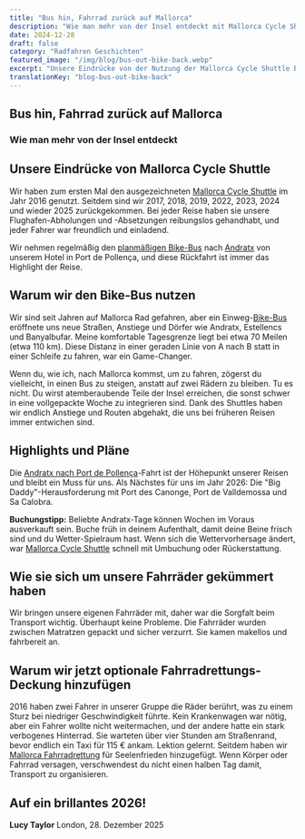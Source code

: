 ```yaml
---
title: "Bus hin, Fahrrad zurück auf Mallorca"
description: "Wie man mehr von der Insel entdeckt mit Mallorca Cycle Shuttle - unsere Erfahrungen mit dem Bike-Bus-Service von 2016 bis 2025."
date: 2024-12-28
draft: false
category: "Radfahren Geschichten"
featured_image: "/img/blog/bus-out-bike-back.webp"
excerpt: "Unsere Eindrücke von der Nutzung der Mallorca Cycle Shuttle Bike-Bus-Services seit 2016 - neue Routen, Anstiege und Dörfer auf der ganzen Insel entdecken."
translationKey: "blog-bus-out-bike-back"
---
```


## Bus hin, Fahrrad zurück auf Mallorca
### Wie man mehr von der Insel entdeckt

## Unsere Eindrücke von Mallorca Cycle Shuttle

Wir haben zum ersten Mal den ausgezeichneten <a href="https://mallorcacycleshuttle.company.site/products/Scheduled-Bike-Buses-c15728235" target="_blank">Mallorca Cycle Shuttle</a> im Jahr 2016 genutzt. Seitdem sind wir 2017, 2018, 2019, 2022, 2023, 2024 und wieder 2025 zurückgekommen. Bei jeder Reise haben sie unsere Flughafen-Abholungen und -Absetzungen reibungslos gehandhabt, und jeder Fahrer war freundlich und einladend.

Wir nehmen regelmäßig den <a href="https://mallorcacycleshuttle.company.site/products/Scheduled-Bike-Buses-c15728235" target="_blank">planmäßigen Bike-Bus</a> nach <a href="/de/bike-shuttle/andratx-pollenca-guide/" target="_blank">Andratx</a> von unserem Hotel in Port de Pollença, und diese Rückfahrt ist immer das Highlight der Reise.

## Warum wir den Bike-Bus nutzen

Wir sind seit Jahren auf Mallorca Rad gefahren, aber ein Einweg-<a href="https://mallorcacycleshuttle.company.site/products/Scheduled-Bike-Buses-c15728235" target="_blank">Bike-Bus</a> eröffnete uns neue Straßen, Anstiege und Dörfer wie Andratx, Estellencs und Banyalbufar. Meine komfortable Tagesgrenze liegt bei etwa 70 Meilen (etwa 110 km). Diese Distanz in einer geraden Linie von A nach B statt in einer Schleife zu fahren, war ein Game-Changer.

Wenn du, wie ich, nach Mallorca kommst, um zu fahren, zögerst du vielleicht, in einen Bus zu steigen, anstatt auf zwei Rädern zu bleiben. Tu es nicht. Du wirst atemberaubende Teile der Insel erreichen, die sonst schwer in eine vollgepackte Woche zu integrieren sind. Dank des Shuttles haben wir endlich Anstiege und Routen abgehakt, die uns bei früheren Reisen immer entwichen sind.

## Highlights und Pläne

Die <a href="/de/bike-shuttle/andratx-pollenca-guide/" target="_blank">Andratx nach Port de Pollença</a>-Fahrt ist der Höhepunkt unserer Reisen und bleibt ein Muss für uns. Als Nächstes für uns im Jahr 2026: Die "Big Daddy"-Herausforderung mit Port des Canonge, Port de Valldemossa und Sa Calobra.

**Buchungstipp:** Beliebte Andratx-Tage können Wochen im Voraus ausverkauft sein. Buche früh in deinem Aufenthalt, damit deine Beine frisch sind und du Wetter-Spielraum hast. Wenn sich die Wettervorhersage ändert, war <a href="https://mallorcacycleshuttle.company.site/products/Scheduled-Bike-Buses-c15728235" target="_blank">Mallorca Cycle Shuttle</a> schnell mit Umbuchung oder Rückerstattung.

## Wie sie sich um unsere Fahrräder gekümmert haben

Wir bringen unsere eigenen Fahrräder mit, daher war die Sorgfalt beim Transport wichtig. Überhaupt keine Probleme. Die Fahrräder wurden zwischen Matratzen gepackt und sicher verzurrt. Sie kamen makellos und fahrbereit an.

## Warum wir jetzt optionale Fahrradrettungs-Deckung hinzufügen

2016 haben zwei Fahrer in unserer Gruppe die Räder berührt, was zu einem Sturz bei niedriger Geschwindigkeit führte. Kein Krankenwagen war nötig, aber ein Fahrer wollte nicht weitermachen, und der andere hatte ein stark verbogenes Hinterrad. Sie warteten über vier Stunden am Straßenrand, bevor endlich ein Taxi für 115 € ankam. Lektion gelernt. Seitdem haben wir <a href="https://mallorcacycleshuttle.company.site/products/Rescue-&-Recovery-c15728236" target="_blank">Mallorca Fahrradrettung</a> für Seelenfrieden hinzugefügt. Wenn Körper oder Fahrrad versagen, verschwendest du nicht einen halben Tag damit, Transport zu organisieren.

## Auf ein brillantes 2026!

**Lucy Taylor**
London, 28. Dezember 2025
